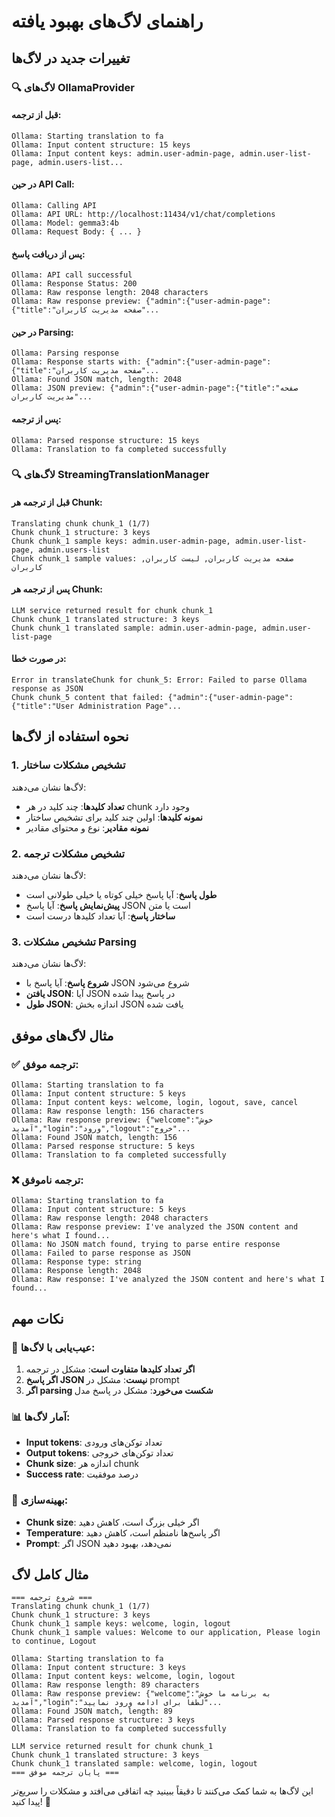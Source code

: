 # راهنمای لاگ‌های بهبود یافته

## تغییرات جدید در لاگ‌ها

### 🔍 لاگ‌های OllamaProvider

#### قبل از ترجمه:
```
Ollama: Starting translation to fa
Ollama: Input content structure: 15 keys
Ollama: Input content keys: admin.user-admin-page, admin.user-list-page, admin.users-list...
```

#### در حین API Call:
```
Ollama: Calling API
Ollama: API URL: http://localhost:11434/v1/chat/completions
Ollama: Model: gemma3:4b
Ollama: Request Body: { ... }
```

#### پس از دریافت پاسخ:
```
Ollama: API call successful
Ollama: Response Status: 200
Ollama: Raw response length: 2048 characters
Ollama: Raw response preview: {"admin":{"user-admin-page":{"title":"صفحه مدیریت کاربران"...
```

#### در حین Parsing:
```
Ollama: Parsing response
Ollama: Response starts with: {"admin":{"user-admin-page":{"title":"صفحه مدیریت کاربران"...
Ollama: Found JSON match, length: 2048
Ollama: JSON preview: {"admin":{"user-admin-page":{"title":"صفحه مدیریت کاربران"...
```

#### پس از ترجمه:
```
Ollama: Parsed response structure: 15 keys
Ollama: Translation to fa completed successfully
```

### 🔍 لاگ‌های StreamingTranslationManager

#### قبل از ترجمه هر Chunk:
```
Translating chunk chunk_1 (1/7)
Chunk chunk_1 structure: 3 keys
Chunk chunk_1 sample keys: admin.user-admin-page, admin.user-list-page, admin.users-list
Chunk chunk_1 sample values: صفحه مدیریت کاربران, لیست کاربران, کاربران
```

#### پس از ترجمه هر Chunk:
```
LLM service returned result for chunk chunk_1
Chunk chunk_1 translated structure: 3 keys
Chunk chunk_1 translated sample: admin.user-admin-page, admin.user-list-page
```

#### در صورت خطا:
```
Error in translateChunk for chunk_5: Error: Failed to parse Ollama response as JSON
Chunk chunk_5 content that failed: {"admin":{"user-admin-page":{"title":"User Administration Page"...
```

## نحوه استفاده از لاگ‌ها

### 1. تشخیص مشکلات ساختار
لاگ‌ها نشان می‌دهند:
- **تعداد کلیدها**: چند کلید در هر chunk وجود دارد
- **نمونه کلیدها**: اولین چند کلید برای تشخیص ساختار
- **نمونه مقادیر**: نوع و محتوای مقادیر

### 2. تشخیص مشکلات ترجمه
لاگ‌ها نشان می‌دهند:
- **طول پاسخ**: آیا پاسخ خیلی کوتاه یا خیلی طولانی است
- **پیش‌نمایش پاسخ**: آیا پاسخ JSON است یا متن
- **ساختار پاسخ**: آیا تعداد کلیدها درست است

### 3. تشخیص مشکلات Parsing
لاگ‌ها نشان می‌دهند:
- **شروع پاسخ**: آیا پاسخ با JSON شروع می‌شود
- **یافتن JSON**: آیا JSON در پاسخ پیدا شده
- **طول JSON**: اندازه بخش JSON یافت شده

## مثال لاگ‌های موفق

### ✅ ترجمه موفق:
```
Ollama: Starting translation to fa
Ollama: Input content structure: 5 keys
Ollama: Input content keys: welcome, login, logout, save, cancel
Ollama: Raw response length: 156 characters
Ollama: Raw response preview: {"welcome":"خوش آمدید","login":"ورود","logout":"خروج"...
Ollama: Found JSON match, length: 156
Ollama: Parsed response structure: 5 keys
Ollama: Translation to fa completed successfully
```

### ❌ ترجمه ناموفق:
```
Ollama: Starting translation to fa
Ollama: Input content structure: 5 keys
Ollama: Raw response length: 2048 characters
Ollama: Raw response preview: I've analyzed the JSON content and here's what I found...
Ollama: No JSON match found, trying to parse entire response
Ollama: Failed to parse response as JSON
Ollama: Response type: string
Ollama: Response length: 2048
Ollama: Raw response: I've analyzed the JSON content and here's what I found...
```

## نکات مهم

### 🔧 عیب‌یابی با لاگ‌ها:
1. **اگر تعداد کلیدها متفاوت است**: مشکل در ترجمه
2. **اگر پاسخ JSON نیست**: مشکل در prompt
3. **اگر parsing شکست می‌خورد**: مشکل در پاسخ مدل

### 📊 آمار لاگ‌ها:
- **Input tokens**: تعداد توکن‌های ورودی
- **Output tokens**: تعداد توکن‌های خروجی
- **Chunk size**: اندازه هر chunk
- **Success rate**: درصد موفقیت

### 🎯 بهینه‌سازی:
- **Chunk size**: اگر خیلی بزرگ است، کاهش دهید
- **Temperature**: اگر پاسخ‌ها نامنظم است، کاهش دهید
- **Prompt**: اگر JSON نمی‌دهد، بهبود دهید

## مثال کامل لاگ

```
=== شروع ترجمه ===
Translating chunk chunk_1 (1/7)
Chunk chunk_1 structure: 3 keys
Chunk chunk_1 sample keys: welcome, login, logout
Chunk chunk_1 sample values: Welcome to our application, Please login to continue, Logout

Ollama: Starting translation to fa
Ollama: Input content structure: 3 keys
Ollama: Input content keys: welcome, login, logout
Ollama: Raw response length: 89 characters
Ollama: Raw response preview: {"welcome":"به برنامه ما خوش آمدید","login":"لطفاً برای ادامه ورود نمایید"...
Ollama: Found JSON match, length: 89
Ollama: Parsed response structure: 3 keys
Ollama: Translation to fa completed successfully

LLM service returned result for chunk chunk_1
Chunk chunk_1 translated structure: 3 keys
Chunk chunk_1 translated sample: welcome, login, logout
=== پایان ترجمه موفق ===
```

این لاگ‌ها به شما کمک می‌کنند تا دقیقاً ببینید چه اتفاقی می‌افتد و مشکلات را سریع‌تر پیدا کنید! 🎯 